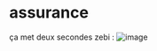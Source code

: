 # assurance

ça met deux secondes zebi :
  ![image](https://user-images.githubusercontent.com/63260058/156626932-e804a5df-4522-4461-a6bd-6e54ba0fb8c0.png)
